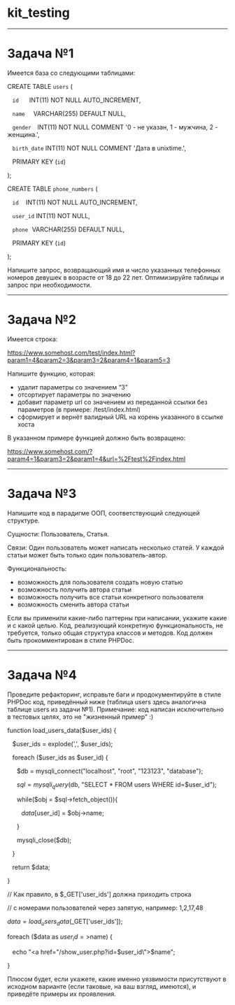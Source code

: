 # kit_testing
***************************************************************************************************************************************
# Задача №1

Имеется база со следующими таблицами:

CREATE TABLE `users` ( 

    `id`         INT(11) NOT NULL AUTO_INCREMENT, 
    
    `name`       VARCHAR(255) DEFAULT NULL, 
    
    `gender`     INT(11) NOT NULL COMMENT '0 - не указан, 1 - мужчина, 2 - женщина.', 
    
    `birth_date` INT(11) NOT NULL COMMENT 'Дата в unixtime.', 
    
    PRIMARY KEY (`id`) 
    
); 

CREATE TABLE `phone_numbers` ( 

    `id`      INT(11) NOT NULL AUTO_INCREMENT, 
    
    `user_id` INT(11) NOT NULL, 
    
    `phone`   VARCHAR(255) DEFAULT NULL, 
    
    PRIMARY KEY (`id`) 
    
); 

Напишите запрос, возвращающий имя и число указанных телефонных номеров девушек в возрасте от 18 до 22 лет. 
Оптимизируйте таблицы и запрос при необходимости.
***************************************************************************************************************************************
# Задача №2 

Имеется строка: 

https://www.somehost.com/test/index.html?param1=4&param2=3&param3=2&param4=1&param5=3

Напишите функцию, которая: 
- удалит параметры со значением “3”
- отсортирует параметры по значению
- добавит параметр url со значением из переданной ссылки без параметров (в примере: /test/index.html)
- сформирует и вернёт валидный URL на корень указанного в ссылке хоста

В указанном примере функцией должно быть возвращено:

https://www.somehost.com/?param4=1&param3=2&param1=4&url=%2Ftest%2Findex.html
***************************************************************************************************************************************
# Задача №3

Напишите код в парадигме ООП, соответствующий следующей структуре. 

Сущности: Пользователь, Статья. 

Связи: Один пользователь может написать несколько статей. У каждой статьи может быть только один пользователь-автор. 

Функциональность:
- возможность для пользователя создать новую статью
- возможность получить автора статьи
- возможность получить все статьи конкретного пользователя
- возможность сменить автора статьи

Если вы применили какие-либо паттерны при написании, укажите какие и с какой целью. 
Код, реализующий конкретную функциональность, не требуется, только общая структура классов и методов. 
Код должен быть прокомментирован в стиле PHPDoc.
***************************************************************************************************************************************
# Задача №4 

Проведите рефакторинг, исправьте баги и продокументируйте в стиле PHPDoc код, приведённый ниже
(таблица users здесь аналогична таблице users из задачи №1). 
Примечание: код написан исключительно в тестовых целях, это не "жизненный пример" :) 

function load_users_data($user_ids) { 

    $user_ids = explode(',', $user_ids); 
    
    foreach ($user_ids as $user_id) { 
    
        $db = mysqli_connect("localhost", "root", "123123", "database"); 
        
        $sql = mysqli_query($db, "SELECT * FROM users WHERE id=$user_id"); 
        
        while($obj = $sql->fetch_object()){ 
        
            $data[$user_id] = $obj->name; 
            
        } 
        
        mysqli_close($db); 
        
    } 
    
    return $data; 
    
} 

// Как правило, в $_GET['user_ids'] должна приходить строка 

// с номерами пользователей через запятую, например: 1,2,17,48 

$data = load_users_data($_GET['user_ids']); 

foreach ($data as $user_id=>$name) { 

    echo "<a href=\"/show_user.php?id=$user_id\">$name</a>"; 
    
} 

Плюсом будет, если укажете, какие именно уязвимости присутствуют в исходном варианте (если таковые, на ваш взгляд, имеются),
и приведёте примеры их проявления.
